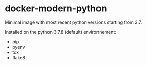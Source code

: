 # docker-modern-python
Minimal image with most recent python versions starting from 3.7.

Installed on the python 3.7.8 (default) environnement:
  * pip
  * pyenv
  * tox
  * flake8
